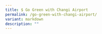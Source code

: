```yaml
---
title: $ Go Green with Changi Airport
permalink: /go-green-with-changi-airport/
variant: markdown
description: ""
---
```

